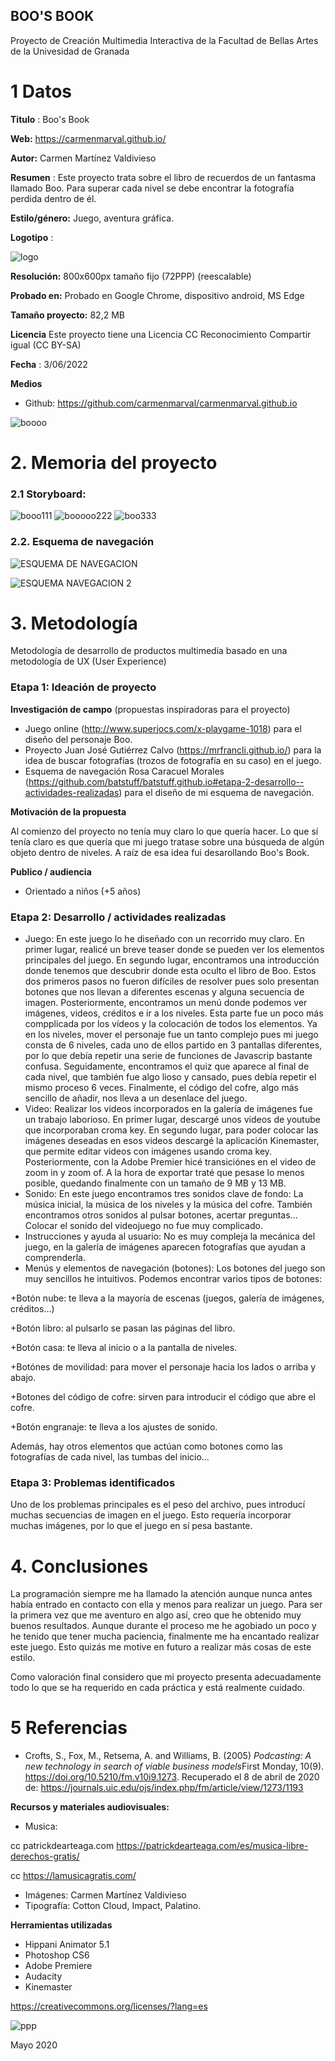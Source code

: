## BOO'S BOOK

Proyecto de Creación Multimedia Interactiva de la  Facultad de Bellas Artes de la Univesidad de Granada



# 1 Datos 



**Titulo** : Boo's Book

**Web:**   https://carmenmarval.github.io/

**Autor:**  Carmen Martínez Valdivieso

**Resumen** : Este proyecto trata sobre el libro de recuerdos de un fantasma llamado Boo. Para superar cada nivel se debe encontrar la fotografía perdida dentro de él.

**Estilo/género:**  Juego, aventura gráfica.

**Logotipo** : 




![logo](https://user-images.githubusercontent.com/106731452/171988809-e29561ee-3058-4949-8a3b-ac8783d863bf.png)




**Resolución:** 800x600px tamaño fijo (72PPP) (reescalable)

**Probado en:**   Probado en Google Chrome, dispositivo android, MS Edge

**Tamaño proyecto:** 82,2 MB 

**Licencia** Este proyecto tiene una Licencia CC Reconocimiento Compartir igual (CC BY-SA)

**Fecha** : 3/06/2022

**Medios** 
- Github: https://github.com/carmenmarval/carmenmarval.github.io


![boooo](https://user-images.githubusercontent.com/106731452/171994201-eaf746f5-3601-4a1b-9f77-1fc6a399e3e7.png)



# 2. Memoria del proyecto 

### 2.1 Storyboard: 
![booo111](https://user-images.githubusercontent.com/106731452/171992085-4c2908f0-d6d0-41e6-a774-891964cc2f0b.png)
![booooo222](https://user-images.githubusercontent.com/106731452/171992153-81e0f462-d009-4d8f-965c-773974af566d.png)
![boo333](https://user-images.githubusercontent.com/106731452/171992295-b7764252-718b-47b9-bdee-990f81205dab.png)




### 2.2. Esquema de navegación 






![ESQUEMA DE NAVEGACION](https://user-images.githubusercontent.com/106731452/171997010-000a7bd5-7222-4e1f-ac7c-4ba89fe3adbc.jpg)





![ESQUEMA NAVEGACION 2](https://user-images.githubusercontent.com/106731452/171997732-0e2a17ce-53ef-40a1-9161-e43d6a73e7e0.jpg)




# 3. Metodología

Metodología de desarrollo de productos multimedia basado en una metodología de UX (User Experience)



### Etapa 1: Ideación de proyecto

**Investigación de campo** (propuestas inspiradoras para el proyecto)

- Juego online (http://www.superjocs.com/x-playgame-1018) para el diseño del personaje Boo.
- Proyecto Juan José Gutiérrez Calvo (https://mrfrancli.github.io/) para la idea de buscar fotografías (trozos de fotografía en su caso) en el juego.
- Esquema de navegación Rosa Caracuel Morales (https://github.com/batstuff/batstuff.github.io#etapa-2-desarrollo--actividades-realizadas) para el diseño de mi esquema de navegación.



**Motivación de la propuesta** 

Al comienzo del proyecto no tenía muy claro lo que quería hacer. Lo que sí tenía claro es que quería que mi juego tratase sobre una búsqueda de algún objeto dentro de niveles. A raíz de esa idea fui desarollando Boo's Book.



**Publico / audiencia**

- Orientado a niños (+5 años)





### Etapa 2: Desarrollo / actividades realizadas



- Juego: En este juego lo he diseñado con un recorrido muy claro. En primer lugar, realicé un breve teaser donde se pueden ver los elementos principales del juego. En segundo lugar, encontramos una introducción donde tenemos que descubrir donde esta oculto el libro de Boo. Estos dos primeros pasos no fueron difíciles de resolver pues solo presentan botones que nos llevan a diferentes escenas y alguna secuencia de imagen. Posteriormente, encontramos un menú donde podemos ver imágenes, videos, créditos e ir a los niveles. Esta parte fue un poco más compplicada por los vídeos y la colocación de todos los elementos. Ya en los niveles, mover el personaje fue un tanto complejo pues mi juego consta de 6 niveles, cada uno de ellos partido en 3 pantallas diferentes, por lo que debía repetir una serie de funciones de Javascrip bastante confusa. Seguidamente, encontramos el quiz que aparece al final de cada nivel, que también fue algo lioso y cansado, pues debía repetir el mismo proceso 6 veces. Finalmente, el código del cofre, algo más sencillo de añadir, nos lleva a un desenlace del juego.
- Video: Realizar los videos incorporados en la galería de imágenes fue un trabajo laborioso. En primer lugar, descargé unos videos de youtube que incorporaban croma key. En segundo lugar, para poder colocar las imágenes deseadas en esos videos descargé la aplicación Kinemaster, que permite editar videos con imágenes usando croma key. Posteriormente, con la Adobe Premier hicé transiciónes en el video de zoom in y zoom of.  A la hora de exportar traté que pesase lo menos posible, quedando finalmente con un tamaño de 9 MB y 13 MB.
- Sonido: En este juego encontramos tres sonidos clave de fondo: La música inicial, la música de los niveles y la música del cofre. También encontramos otros sonidos al pulsar botones, acertar preguntas... Colocar el sonido del videojuego no fue muy complicado.
- Instrucciones y ayuda al usuario: No es muy compleja la mecánica del juego, en la galería de imágenes aparecen fotografías que ayudan a comprenderla.
- Menús y elementos de navegación (botones): Los botones del juego son muy sencillos he intuitivos. Podemos encontrar varios tipos de botones: 

+Botón nube: te lleva a la mayoría de escenas (juegos, galería de imágenes, créditos...)

+Botón libro: al pulsarlo se pasan las páginas del libro.

+Botón casa: te lleva al inicio o a la pantalla de niveles.

+Botónes de movilidad: para mover el personaje hacia los lados o arriba y abajo.

+Botones del código de cofre: sirven para introducir el código que abre el cofre.

+Botón engranaje: te lleva a los ajustes de sonido.

Además, hay otros elementos que actúan como botones como las fotografías de cada nivel, las tumbas del inicio...  


### Etapa 3: Problemas identificados
Uno de los problemas principales es el peso del archivo, pues introducí muchas secuencias de imagen en el juego. Esto requería incorporar muchas imágenes, por lo que el juego en sí pesa bastante. 

# 4. Conclusiones 


La programación siempre me ha llamado la atención aunque nunca antes había entrado en contacto con ella y menos para realizar un juego. Para ser la primera vez que me aventuro en algo así, creo que he obtenido muy buenos resultados. Aunque durante el proceso me he agobiado un poco y he tenido que tener mucha paciencia, finalmente me ha encantado realizar este juego. Esto quizás me motive en futuro a realizar más cosas de este estilo.

Como valoración final considero que mi proyecto presenta adecuadamente todo lo que se ha requerido en cada práctica y está realmente cuidado. 


# 5 Referencias 



- Crofts, S., Fox, M., Retsema, A. and Williams, B. (2005) *Podcasting: A new technology in search of viable business models*First Monday, 10(9). https://doi.org/10.5210/fm.v10i9.1273. Recuperado el 8 de abril de 2020 de: https://journals.uic.edu/ojs/index.php/fm/article/view/1273/1193

**Recursos y materiales audiovisuales:**

* Musica:

cc patrickdearteaga.com https://patrickdearteaga.com/es/musica-libre-derechos-gratis/

cc https://lamusicagratis.com/

* Imágenes:  Carmen Martínez Valdivieso
* Tipografía: Cotton Cloud, Impact, Palatino.

**Herramientas utilizadas**

- Hippani Animator 5.1
- Photoshop CS6
- Adobe Premiere
- Audacity
- Kinemaster


https://creativecommons.org/licenses/?lang=es




![ppp](https://user-images.githubusercontent.com/106731452/171994153-c30c535a-2689-4034-9cd3-bb0454b291ca.png)


Mayo 2020
